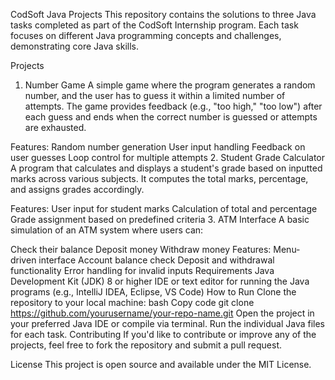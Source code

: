 CodSoft Java Projects
This repository contains the solutions to three Java tasks completed as part of the CodSoft Internship program. Each task focuses on different Java programming concepts and challenges, demonstrating core Java skills.

Projects
1. Number Game
A simple game where the program generates a random number, and the user has to guess it within a limited number of attempts. The game provides feedback (e.g., "too high," "too low") after each guess and ends when the correct number is guessed or attempts are exhausted.

Features:
Random number generation
User input handling
Feedback on user guesses
Loop control for multiple attempts
2. Student Grade Calculator
A program that calculates and displays a student's grade based on inputted marks across various subjects. It computes the total marks, percentage, and assigns grades accordingly.

Features:
User input for student marks
Calculation of total and percentage
Grade assignment based on predefined criteria
3. ATM Interface
A basic simulation of an ATM system where users can:

Check their balance
Deposit money
Withdraw money
Features:
Menu-driven interface
Account balance check
Deposit and withdrawal functionality
Error handling for invalid inputs
Requirements
Java Development Kit (JDK) 8 or higher
IDE or text editor for running the Java programs (e.g., IntelliJ IDEA, Eclipse, VS Code)
How to Run
Clone the repository to your local machine:
bash
Copy code
git clone https://github.com/yourusername/your-repo-name.git
Open the project in your preferred Java IDE or compile via terminal.
Run the individual Java files for each task.
Contributing
If you'd like to contribute or improve any of the projects, feel free to fork the repository and submit a pull request.

License
This project is open source and available under the MIT License.
